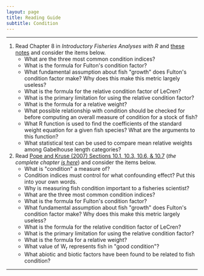 ```yaml
---
layout: page
title: Reading Guide
subtitle: Condition
---
```


----

1. Read Chapter 8 in *Introductory Fisheries Analyses with R* and [these notes](BKG.html) and consider the items below.
    * What are the three most common condition indices?
    * What is the formula for Fulton's condition factor?
    * What fundamental assumption about fish "growth" does Fulton's condition factor make? Why does this make this metric largely useless?
    * What is the formula for the relative condition factor of LeCren?
    * What is the primary limitation for using the relative condition factor?
    * What is the formula for a relative weight?
    * What possible relationship with condition should be checked for before computing an overall measure of condition for a stock of fish?
    * What R function is used to find the coefficients of the standard weight equation for a given fish species? What are the arguments to this function?
    * What statistical test can be used to compare mean relative weights among Gabelhouse length categories?
1. Read [Pope and Kruse (2007) Sections 10.1, 10.3, 10.6, & 10.7](Pope-Kruse-2007_10_1367.pdf) (*the complete chapter [is here](../Weight-Length/Pope-Kruse-2007.pdf)*) and consider the items below.
    * What is "condition" a measure of?
    * Condition indices must control for what confounding effect? Put this into your own words.
    * Why is measuring fish condition important to a fisheries scientist?
    * What are the three most common condition indices?
    * What is the formula for Fulton's condition factor?
    * What fundamental assumption about fish "growth" does Fulton's condition factor make? Why does this make this metric largely useless?
    * What is the formula for the relative condition factor of LeCren?
    * What is the primary limitation for using the relative condition factor?
    * What is the formula for a relative weight?
    * What value of W<sub>r</sub> represents fish in "good condition"?
    * What abiotic and biotic factors have been found to be related to fish condition?

----
